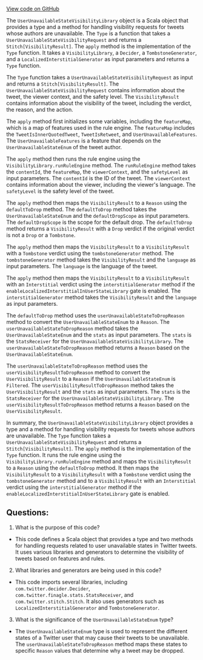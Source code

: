 [View code on GitHub](https://github.com/misbahsy/the-algorithm/visibilitylib/src/main/scala/com/twitter/visibility/interfaces/tweets/UserUnavailableStateVisibilityLibrary.scala)

The `UserUnavailableStateVisibilityLibrary` object is a Scala object that provides a type and a method for handling visibility requests for tweets whose authors are unavailable. The `Type` is a function that takes a `UserUnavailableStateVisibilityRequest` and returns a `Stitch[VisibilityResult]`. The `apply` method is the implementation of the `Type` function. It takes a `VisibilityLibrary`, a `Decider`, a `TombstoneGenerator`, and a `LocalizedInterstitialGenerator` as input parameters and returns a `Type` function. 

The `Type` function takes a `UserUnavailableStateVisibilityRequest` as input and returns a `Stitch[VisibilityResult]`. The `UserUnavailableStateVisibilityRequest` contains information about the tweet, the viewer context, and the safety level. The `VisibilityResult` contains information about the visibility of the tweet, including the verdict, the reason, and the action. 

The `apply` method first initializes some variables, including the `featureMap`, which is a map of features used in the rule engine. The `featureMap` includes the `TweetIsInnerQuotedTweet`, `TweetIsRetweet`, and `UserUnavailableFeatures`. The `UserUnavailableFeatures` is a feature that depends on the `UserUnavailableStateEnum` of the tweet author. 

The `apply` method then runs the rule engine using the `VisibilityLibrary.runRuleEngine` method. The `runRuleEngine` method takes the `contentId`, the `featureMap`, the `viewerContext`, and the `safetyLevel` as input parameters. The `contentId` is the ID of the tweet. The `viewerContext` contains information about the viewer, including the viewer's language. The `safetyLevel` is the safety level of the tweet. 

The `apply` method then maps the `VisibilityResult` to a `Reason` using the `defaultToDrop` method. The `defaultToDrop` method takes the `UserUnavailableStateEnum` and the `defaultDropScope` as input parameters. The `defaultDropScope` is the scope for the default drop. The `defaultToDrop` method returns a `VisibilityResult` with a `Drop` verdict if the original verdict is not a `Drop` or a `Tombstone`. 

The `apply` method then maps the `VisibilityResult` to a `VisibilityResult` with a `Tombstone` verdict using the `tombstoneGenerator` method. The `tombstoneGenerator` method takes the `VisibilityResult` and the `language` as input parameters. The `language` is the language of the tweet. 

The `apply` method then maps the `VisibilityResult` to a `VisibilityResult` with an `Interstitial` verdict using the `interstitialGenerator` method if the `enableLocalizedInterstitialInUserStateLibrary` gate is enabled. The `interstitialGenerator` method takes the `VisibilityResult` and the `language` as input parameters. 

The `defaultToDrop` method uses the `userUnavailableStateToDropReason` method to convert the `UserUnavailableStateEnum` to a `Reason`. The `userUnavailableStateToDropReason` method takes the `UserUnavailableStateEnum` and the `stats` as input parameters. The `stats` is the `StatsReceiver` for the `UserUnavailableStateVisibilityLibrary`. The `userUnavailableStateToDropReason` method returns a `Reason` based on the `UserUnavailableStateEnum`. 

The `userUnavailableStateToDropReason` method uses the `userVisibilityResultToDropReason` method to convert the `UserVisibilityResult` to a `Reason` if the `UserUnavailableStateEnum` is `Filtered`. The `userVisibilityResultToDropReason` method takes the `UserVisibilityResult` and the `stats` as input parameters. The `stats` is the `StatsReceiver` for the `UserUnavailableStateVisibilityLibrary`. The `userVisibilityResultToDropReason` method returns a `Reason` based on the `UserVisibilityResult`. 

In summary, the `UserUnavailableStateVisibilityLibrary` object provides a type and a method for handling visibility requests for tweets whose authors are unavailable. The `Type` function takes a `UserUnavailableStateVisibilityRequest` and returns a `Stitch[VisibilityResult]`. The `apply` method is the implementation of the `Type` function. It runs the rule engine using the `VisibilityLibrary.runRuleEngine` method and maps the `VisibilityResult` to a `Reason` using the `defaultToDrop` method. It then maps the `VisibilityResult` to a `VisibilityResult` with a `Tombstone` verdict using the `tombstoneGenerator` method and to a `VisibilityResult` with an `Interstitial` verdict using the `interstitialGenerator` method if the `enableLocalizedInterstitialInUserStateLibrary` gate is enabled.
## Questions: 
 1. What is the purpose of this code?
- This code defines a Scala object that provides a type and two methods for handling requests related to user unavailable states in Twitter tweets. It uses various libraries and generators to determine the visibility of tweets based on features and rules.

2. What libraries and generators are being used in this code?
- This code imports several libraries, including `com.twitter.decider.Decider`, `com.twitter.finagle.stats.StatsReceiver`, and `com.twitter.stitch.Stitch`. It also uses generators such as `LocalizedInterstitialGenerator` and `TombstoneGenerator`.

3. What is the significance of the `UserUnavailableStateEnum` type?
- The `UserUnavailableStateEnum` type is used to represent the different states of a Twitter user that may cause their tweets to be unavailable. The `userUnavailableStateToDropReason` method maps these states to specific `Reason` values that determine why a tweet may be dropped.